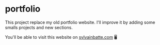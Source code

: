 # portfolio

This project replace my old portfolio website.
I'll improve it by adding some smalls projects and new sections.

You'll be able to visit this website on [sylvainbatte.com](https://sylvainbatte.com) 🖥️